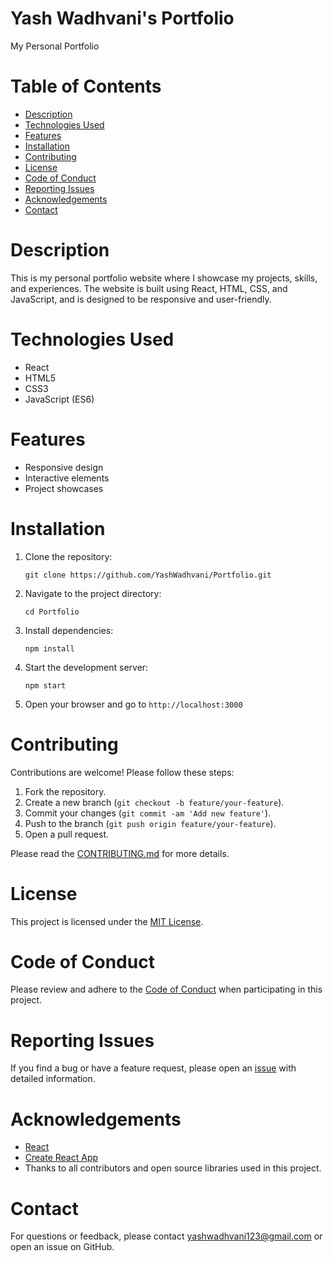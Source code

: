 # Yash Wadhvani's Portfolio
My Personal Portfolio

# Table of Contents

- [Description](#description)
- [Technologies Used](#technologies-used)
- [Features](#features)
- [Installation](#installation)
- [Contributing](#contributing)
- [License](#license)
- [Code of Conduct](#code-of-conduct)
- [Reporting Issues](#reporting-issues)
- [Acknowledgements](#acknowledgements)
- [Contact](#contact)

# Description
This is my personal portfolio website where I showcase my projects, skills, and experiences. The website is built using React, HTML, CSS, and JavaScript, and is designed to be responsive and user-friendly.

# Technologies Used
- React
- HTML5
- CSS3
- JavaScript (ES6)

# Features
- Responsive design
- Interactive elements
- Project showcases

# Installation
1. Clone the repository:
   ```
   git clone https://github.com/YashWadhvani/Portfolio.git
   ```
2. Navigate to the project directory:
   ```
   cd Portfolio
   ```
3. Install dependencies:
   ```
   npm install
   ```
4. Start the development server:
   ```
   npm start
   ```
5. Open your browser and go to `http://localhost:3000`

# Contributing
Contributions are welcome! Please follow these steps:
1. Fork the repository.
2. Create a new branch (`git checkout -b feature/your-feature`).
3. Commit your changes (`git commit -am 'Add new feature'`).
4. Push to the branch (`git push origin feature/your-feature`).
5. Open a pull request.

Please read the [CONTRIBUTING.md](CONTRIBUTING.md) for more details.

# License
This project is licensed under the [MIT License](LICENSE).

# Code of Conduct
Please review and adhere to the [Code of Conduct](CODE_OF_CONDUCT.md) when participating in this project.

# Reporting Issues
If you find a bug or have a feature request, please open an [issue](https://github.com/YashWadhvani/Portfolio/issues) with detailed information.

# Acknowledgements
- [React](https://reactjs.org/)
- [Create React App](https://create-react-app.dev/)
- Thanks to all contributors and open source libraries used in this project.

# Contact
For questions or feedback, please contact [yashwadhvani123@gmail.com](mailto:yashwadhvani123@gmail.com) or open an issue on GitHub.